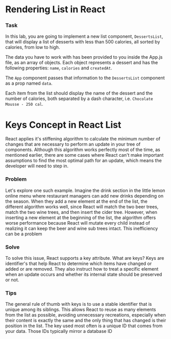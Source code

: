 # Rendering List in React

### Task
In this lab, you are going to implement a new list component, `DessertsList`, that will display a list of desserts with less than 500 calories, all sorted by calories, from low to high.

The data you have to work with has been provided to you inside the App.js file, as an array of objects. Each object represents a dessert and has the following properties: `name`, `calories` and `createdAt`.

The `App` component passes that information to the `DessertsList` component as a prop named `data`.

Each item from the list should display the name of the dessert and the number of calories, both separated by a dash character, i.e. `Chocolate Mousse - 250 cal`.

# Keys Concept in React List
React applies it's stiffening algorithm to calculate the minimum number of changes that are necessary to perform an update in your tree of components. Although this algorithm works perfectly most of the time, as mentioned earlier, there are some cases where React can't make important assumptions to find the most optimal path for an update, which means the developer will need to step in.
### Problem
Let's explore one such example. Imagine the drink section in the little lemon online menu where restaurant managers can add new drinks depending on the season. When they add a new element at the end of the list, the different algorithm works well, since React will match the two beer trees, match the two wine trees, and then insert the cider tree. However, when inserting a new element at the beginning of the list, the algorithm offers worse performance because React will mutate every child instead of realizing it can keep the beer and wine sub trees intact. This inefficiency can be a problem
### Solve
To solve this issue, React supports a key attribute. What are keys? Keys are identifier's that help React to determine which items have changed or added or are removed. They also instruct how to treat a specific element when an update occurs and whether its internal state should be preserved or not. 
### Tips
The general rule of thumb with keys is to use a stable identifier that is unique among its siblings. This allows React to reuse as many elements from the list as possible, avoiding unnecessary recreations, especially when their content is exactly the same and the only thing that has changed is their position in the list. The key used most often is a unique ID that comes from your data. Those IDs typically mirror a database ID